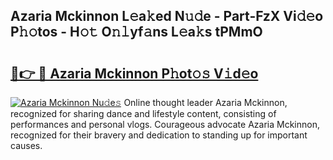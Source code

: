 ## Azaria Mckinnon L𝚎a𝚔ed N𝚞𝚍e - Part-FzX Vi𝚍𝚎o P𝚑𝚘tos - H𝚘𝚝 O𝚗𝚕yf𝚊ns L𝚎a𝚔s tPMmO

# <h2><a href="http://kf1wdt.oniu.top/?m=Azaria+Mckinnon">🔗👉 🔴 Azaria Mckinnon P𝚑ot𝚘𝚜 V𝚒d𝚎o</a></h2>

[![Azaria Mckinnon Nu𝚍e𝚜](https://i.imgur.com/0qMVB7G.gif)](http://kf1wdt.oniu.top/?m=Azaria+Mckinnon)
Online thought leader Azaria Mckinnon, recognized for sharing dance and lifestyle content, consisting of performances and personal vlogs. Courageous advocate Azaria Mckinnon, recognized for their bravery and dedication to standing up for important causes.  
